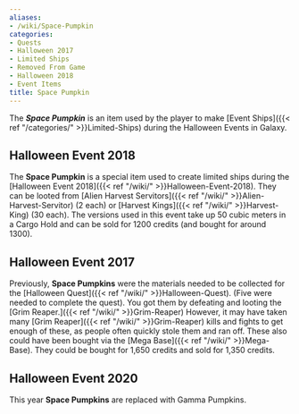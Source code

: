 ```yaml
---
aliases:
- /wiki/Space-Pumpkin
categories:
- Quests
- Halloween 2017
- Limited Ships
- Removed From Game
- Halloween 2018
- Event Items
title: Space Pumpkin
---
```


The **_Space Pumpkin_** is an item used by the player to make [Event Ships]({{< ref "/categories/" >}}Limited-Ships) during the Halloween Events in Galaxy.

## Halloween Event 2018 

The **Space Pumpkin** is a special item used to create limited ships during the [Halloween Event 2018]({{< ref "/wiki/" >}}Halloween-Event-2018). They can be looted from [Alien Harvest Servitors]({{< ref "/wiki/" >}}Alien-Harvest-Servitor) (2 each) or [Harvest Kings]({{< ref "/wiki/" >}}Harvest-King) (30 each). The versions used in this event take up 50 cubic meters in a Cargo Hold and can be sold for 1200 credits (and bought for around 1300).

## Halloween Event 2017 

Previously, **Space Pumpkins** were the materials needed to be collected for the [Halloween Quest]({{< ref "/wiki/" >}}Halloween-Quest). (Five were needed to complete the quest). You got them by defeating and looting the [Grim Reaper.]({{< ref "/wiki/" >}}Grim-Reaper) However, it may have taken many [Grim Reaper]({{< ref "/wiki/" >}}Grim-Reaper) kills and fights to get enough of these, as people often quickly stole them and ran off. These also could have been bought via the [Mega Base]({{< ref "/wiki/" >}}Mega-Base). They could be bought for 1,650 credits and sold for 1,350 credits.

## Halloween Event 2020 

This year **Space Pumpkins** are replaced with Gamma Pumpkins.